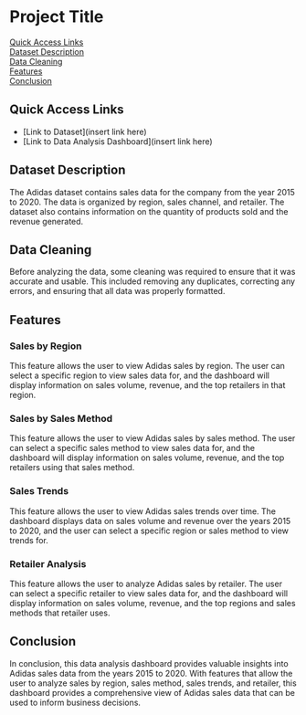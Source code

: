 # Project Title

[Quick Access Links](#quick-access-links)  
[Dataset Description](#dataset-description)  
[Data Cleaning](#data-cleaning)  
[Features](#features)  
[Conclusion](#conclusion)

## Quick Access Links
- [Link to Dataset](insert link here)
- [Link to Data Analysis Dashboard](insert link here)

## Dataset Description
The Adidas dataset contains sales data for the company from the year 2015 to 2020. The data is organized by region, sales channel, and retailer. The dataset also contains information on the quantity of products sold and the revenue generated.

## Data Cleaning
Before analyzing the data, some cleaning was required to ensure that it was accurate and usable. This included removing any duplicates, correcting any errors, and ensuring that all data was properly formatted.

## Features
### Sales by Region
This feature allows the user to view Adidas sales by region. The user can select a specific region to view sales data for, and the dashboard will display information on sales volume, revenue, and the top retailers in that region.

### Sales by Sales Method
This feature allows the user to view Adidas sales by sales method. The user can select a specific sales method to view sales data for, and the dashboard will display information on sales volume, revenue, and the top retailers using that sales method.

### Sales Trends
This feature allows the user to view Adidas sales trends over time. The dashboard displays data on sales volume and revenue over the years 2015 to 2020, and the user can select a specific region or sales method to view trends for.

### Retailer Analysis
This feature allows the user to analyze Adidas sales by retailer. The user can select a specific retailer to view sales data for, and the dashboard will display information on sales volume, revenue, and the top regions and sales methods that retailer uses.

## Conclusion
In conclusion, this data analysis dashboard provides valuable insights into Adidas sales data from the years 2015 to 2020. With features that allow the user to analyze sales by region, sales method, sales trends, and retailer, this dashboard provides a comprehensive view of Adidas sales data that can be used to inform business decisions.
